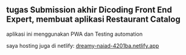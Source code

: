 ## tugas Submission akhir Dicoding Front End Expert, membuat aplikasi Restaurant Catalog

aplikasi ini menggunakan PWA dan Testing automation

saya hosting juga di netlify: [dreamy-naiad-4201ba.netlify.app](https://dreamy-naiad-4201ba.netlify.app)
